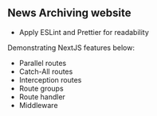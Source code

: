 ## News Archiving website

- Apply ESLint and Prettier for readability

Demonstrating NextJS features below:

- Parallel routes
- Catch-All routes
- Interception routes
- Route groups
- Route handler
- Middleware
